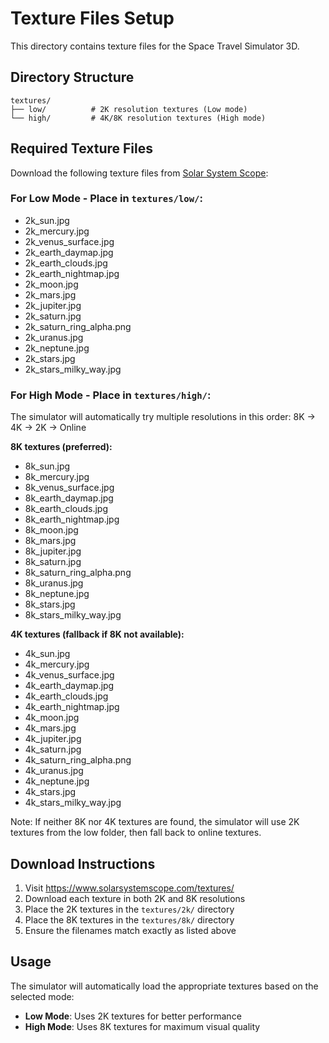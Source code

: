 # Texture Files Setup

This directory contains texture files for the Space Travel Simulator 3D.

## Directory Structure

```
textures/
├── low/          # 2K resolution textures (Low mode)
└── high/         # 4K/8K resolution textures (High mode)
```

## Required Texture Files

Download the following texture files from [Solar System Scope](https://www.solarsystemscope.com/textures/):

### For Low Mode - Place in `textures/low/`:
- 2k_sun.jpg
- 2k_mercury.jpg
- 2k_venus_surface.jpg
- 2k_earth_daymap.jpg
- 2k_earth_clouds.jpg
- 2k_earth_nightmap.jpg
- 2k_moon.jpg
- 2k_mars.jpg
- 2k_jupiter.jpg
- 2k_saturn.jpg
- 2k_saturn_ring_alpha.png
- 2k_uranus.jpg
- 2k_neptune.jpg
- 2k_stars.jpg
- 2k_stars_milky_way.jpg

### For High Mode - Place in `textures/high/`:

The simulator will automatically try multiple resolutions in this order: 8K → 4K → 2K → Online

**8K textures (preferred):**
- 8k_sun.jpg
- 8k_mercury.jpg
- 8k_venus_surface.jpg
- 8k_earth_daymap.jpg
- 8k_earth_clouds.jpg
- 8k_earth_nightmap.jpg
- 8k_moon.jpg
- 8k_mars.jpg
- 8k_jupiter.jpg
- 8k_saturn.jpg
- 8k_saturn_ring_alpha.png
- 8k_uranus.jpg
- 8k_neptune.jpg
- 8k_stars.jpg
- 8k_stars_milky_way.jpg

**4K textures (fallback if 8K not available):**
- 4k_sun.jpg
- 4k_mercury.jpg
- 4k_venus_surface.jpg
- 4k_earth_daymap.jpg
- 4k_earth_clouds.jpg
- 4k_earth_nightmap.jpg
- 4k_moon.jpg
- 4k_mars.jpg
- 4k_jupiter.jpg
- 4k_saturn.jpg
- 4k_saturn_ring_alpha.png
- 4k_uranus.jpg
- 4k_neptune.jpg
- 4k_stars.jpg
- 4k_stars_milky_way.jpg

Note: If neither 8K nor 4K textures are found, the simulator will use 2K textures from the low folder, then fall back to online textures.

## Download Instructions

1. Visit https://www.solarsystemscope.com/textures/
2. Download each texture in both 2K and 8K resolutions
3. Place the 2K textures in the `textures/2k/` directory
4. Place the 8K textures in the `textures/8k/` directory
5. Ensure the filenames match exactly as listed above

## Usage

The simulator will automatically load the appropriate textures based on the selected mode:
- **Low Mode**: Uses 2K textures for better performance
- **High Mode**: Uses 8K textures for maximum visual quality